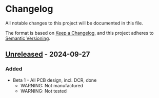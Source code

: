 # Changelog

All notable changes to this project will be documented in this file.

The format is based on [Keep a Changelog](https://keepachangelog.com/en/1.1.0/),
and this project adheres to [Semantic Versioning](https://semver.org/spec/v2.0.0.html).

## [Unreleased] - 2024-09-27

### Added

- Beta 1 - All PCB design, incl. DCR, done
  - WARNING: Not manufactured
  - WARNING: Not tested

[unreleased]: https://github.com/Tecsmith/sr99-keyboard-pcb
